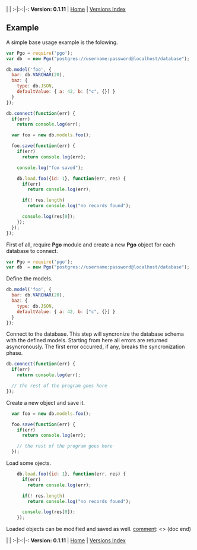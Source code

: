 
 | |
:-|:-:|-:
__Version: 0.1.11__ | [Home](Home.md) | [Versions Index](https://bitbucket.org/cicci/node-postgres-orm/src/master/doc/Index.md)

[comment]: <> (doc begin)
## Example

A simple base usage example is the folowing.

```javascript
var Pgo = require('pgo');
var db  = new Pgo("postgres://username:password@localhost/database");

db.model('foo', {
  bar: db.VARCHAR(20),
  baz: {
    type: db.JSON,
    defaultValue: { a: 42, b: ["c", {}] }
  }
});

db.connect(function(err) {
  if(err)
    return console.log(err);

  var foo = new db.models.foo();

  foo.save(function(err) {
    if(err)
      return console.log(err);

    console.log("foo saved");

    db.load.foo({id: 1}, function(err, res) {
      if(err)
        return console.log(err);

      if(! res.length)
        return console.log("no records found");

      console.log(res[0]);
    });
  });
});
```

First of all, require __Pgo__ module and create a new __Pgo__ object for each database to connect.

```javascript
var Pgo = require('pgo');
var db  = new Pgo("postgres://username:password@localhost/database");
```

Define the models.

```javascript
db.model('foo', {
  bar: db.VARCHAR(20),
  baz: {
    type: db.JSON,
    defaultValue: { a: 42, b: ["c", {}] }
  }
});
```

Connect to the database. This step will syncronize the database schema with the defined models.
Starting from here all errors are returned asyncronously.
The first error occurred, if any, breaks the syncronization phase.

```javascript
db.connect(function(err) {
  if(err)
    return console.log(err);

  // the rest of the program goes here
});
```

Create a new object and save it.

```javascript
  var foo = new db.models.foo();

  foo.save(function(err) {
    if(err)
      return console.log(err);

    // the rest of the program goes here
  });
```

Load some ojects.

```javascript
    db.load.foo({id: 1}, function(err, res) {
      if(err)
        return console.log(err);

      if(! res.length)
        return console.log("no records found");

      console.log(res[0]);
    });
```

Loaded objects can be modified and saved as well.
[comment]: <> (doc end)

 | |
:-|:-:|-:
__Version: 0.1.11__ | [Home](Home.md) | [Versions Index](https://bitbucket.org/cicci/node-postgres-orm/src/master/doc/Index.md)
